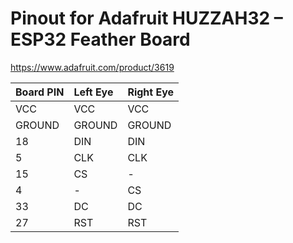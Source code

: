 # Pinout for Adafruit HUZZAH32 – ESP32 Feather Board

<https://www.adafruit.com/product/3619>

| Board PIN | Left Eye | Right Eye |
| :-------- | :------- | --------- |
| VCC       | VCC      | VCC       |
| GROUND    | GROUND   | GROUND    |
| 18        | DIN      | DIN       |
| 5         | CLK      | CLK       |
| 15        | CS       | -         |
| 4         | -        | CS        |
| 33        | DC       | DC        |
| 27        | RST      | RST       |
